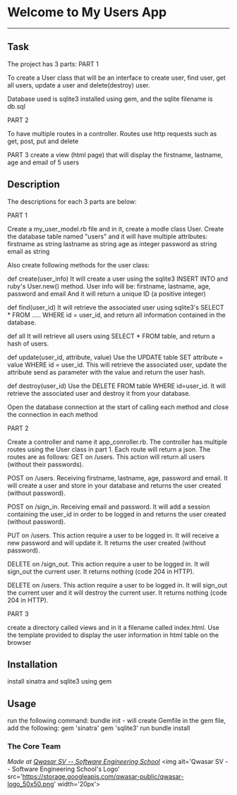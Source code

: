 # Welcome to My Users App

---

## Task

The project has 3 parts:
PART 1

To create a User class that will be an interface to create user, find user, get all users, update a user and delete(destroy) user.

Database used is sqlite3 installed using gem, and the sqlite filename is db.sql

PART 2

To have multiple routes in a controller. Routes use http requests such as get, post, put and delete

PART 3
create a view (html page) that will display the firstname, lastname, age and email of 5 users

## Description

The descriptions for each 3 parts are below:

PART 1

Create a my_user_model.rb file and in it, create a modle class User. Create the database table named "users" and it will have multiple attributes:
firstname as string
lastname as string
age as integer
password as string
email as string

Also create following methods for the user class:

def create(user_info)
It will create a user using the sqlite3 INSERT INTO and ruby's User.new() method. User info will be: firstname, lastname, age, password and email
And it will return a unique ID (a positive integer)

def find(user_id)
It will retrieve the associated user using sqlite3's SELECT \* FROM ..... WHERE id = user_id, and return all information contained in the database.

def all
It will retrieve all users using SELECT \* FROM table, and return a hash of users.

def update(user_id, attribute, value)
Use the UPDATE table SET attribute = value WHERE id = user_id. This will retrieve the associated user, update the attribute send as parameter with the value and return the user hash.

def destroy(user_id)
Use the DELETE FROM table WHERE id=user_id. It will retrieve the associated user and destroy it from your database.

Open the database connection at the start of calling each method and close the connection in each method

PART 2

Create a controller and name it app_conroller.rb. The controller has multiple routes using the User class in part 1. Each route will return a json. The routes are as follows:
GET on /users. This action will return all users (without their passwords).

POST on /users. Receiving firstname, lastname, age, password and email. It will create a user and store in your database and returns the user created (without password).

POST on /sign_in. Receiving email and password. It will add a session containing the user_id in order to be logged in and returns the user created (without password).

PUT on /users. This action require a user to be logged in. It will receive a new password and will update it. It returns the user created (without password).

DELETE on /sign_out. This action require a user to be logged in. It will sign_out the current user. It returns nothing (code 204 in HTTP).

DELETE on /users. This action require a user to be logged in. It will sign_out the current user and it will destroy the current user. It returns nothing (code 204 in HTTP).

PART 3

create a directory called views and in it a filename called index.html. Use the template provided to display the user information in html table on the browser

## Installation

install sinatra and sqlite3 using gem

## Usage

run the following command:
bundle init - will create Gemfile
in the gem file, add the following:
gem 'sinatra'
gem 'sqlite3'
run bundle install

### The Core Team

<span><i>Made at <a href='https://qwasar.io'>Qwasar SV -- Software Engineering School</a></i></span>
<span><img alt='Qwasar SV -- Software Engineering School's Logo' src='https://storage.googleapis.com/qwasar-public/qwasar-logo_50x50.png' width='20px'></span>
